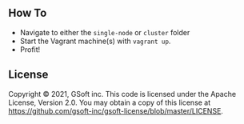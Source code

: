 ## How To

- Navigate to either the `single-node` or `cluster` folder
- Start the Vagrant machine(s) with `vagrant up`.
- Profit!

## License

Copyright © 2021, GSoft inc. This code is licensed under the Apache License, Version 2.0. You may obtain a copy of this license at https://github.com/gsoft-inc/gsoft-license/blob/master/LICENSE.
